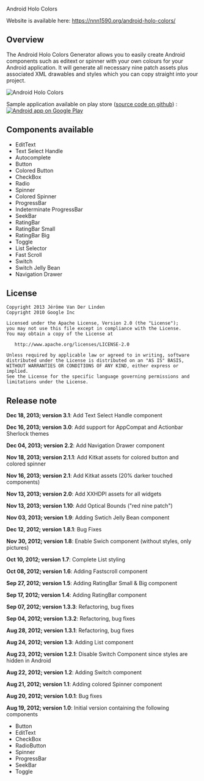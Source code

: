 Android Holo Colors

Website is available here: https://nnn1590.org/android-holo-colors/

Overview
--------
The Android Holo Colors Generator allows you to easily create Android components such as editext or spinner with your own colours for your Android application. It will generate all necessary nine patch assets plus associated XML drawables and styles which you can copy straight into your project.

![Android Holo Colors](https://github.com/jeromevdl/android-holo-colors-sample/blob/master/screenshot.png?raw=true)

Sample application available on play store (<a href="https://github.com/jeromevdl/android-holo-colors-sample">source code on github</a>) :
<a href="https://play.google.com/store/apps/details?id=fr.vdl.androidholocolors"><img alt="Android app on Google Play" src="https://developer.android.com/images/brand/en_app_rgb_wo_45.png" /></a>

Components available
--------------------
* EditText
* Text Select Handle
* Autocomplete
* Button
* Colored Button
* CheckBox
* Radio
* Spinner
* Colored Spinner
* ProgressBar
* Indeterminate ProgressBar
* SeekBar
* RatingBar
* RatingBar Small
* RatingBar Big
* Toggle
* List Selector
* Fast Scroll
* Switch
* Switch Jelly Bean
* Navigation Drawer

License
-------

    Copyright 2013 Jérôme Van Der Linden
    Copyright 2010 Google Inc

    Licensed under the Apache License, Version 2.0 (the "License");
    you may not use this file except in compliance with the License.
    You may obtain a copy of the License at

       http://www.apache.org/licenses/LICENSE-2.0

    Unless required by applicable law or agreed to in writing, software
    distributed under the License is distributed on an "AS IS" BASIS,
    WITHOUT WARRANTIES OR CONDITIONS OF ANY KIND, either express or implied.
    See the License for the specific language governing permissions and
    limitations under the License.

Release note
------------
__Dec 18, 2013; version 3.1__: Add Text Select Handle component

__Dec 16, 2013; version 3.0__: Add support for AppCompat and Actionbar Sherlock themes

__Dec 04, 2013; version 2.2__: Add Navigation Drawer component

__Nov 18, 2013; version 2.1.1__: Add Kitkat assets for colored button and colored spinner

__Nov 16, 2013; version 2.1__: Add Kitkat assets (20% darker touched components)

__Nov 13, 2013; version 2.0__: Add XXHDPI assets for all widgets

__Nov 13, 2013; version 1.10__: Add Optical Bounds ("red nine patch")

__Nov 03, 2013; version 1.9__: Adding Swtich Jelly Bean component

__Dec 12, 2012; version 1.8.1__: Bug Fixes

__Nov 30, 2012; version 1.8__: Enable Swich component (without styles, only pictures)

__Oct 10, 2012; version 1.7__: Complete List styling

__Oct 08, 2012; version 1.6__: Adding Fastscroll component

__Sep 27, 2012; version 1.5__: Adding RatingBar Small & Big component

__Sep 17, 2012; version 1.4__: Adding RatingBar component

__Sep 07, 2012; version 1.3.3__: Refactoring, bug fixes

__Sep 04, 2012; version 1.3.2__: Refactoring, bug fixes

__Aug 28, 2012; version 1.3.1__: Refactoring, bug fixes

__Aug 24, 2012; version 1.3__: Adding List component

__Aug 23, 2012; version 1.2.1__: Disable Switch Component since styles are hidden in Android

__Aug 22, 2012; version 1.2__: Adding Switch component

__Aug 21, 2012; version 1.1__: Adding colored Spinner component

__Aug 20, 2012; version 1.0.1__: Bug fixes

__Aug 19, 2012; version 1.0__: Initial version containing the following components
* Button
* EditText
* CheckBox
* RadioButton
* Spinner
* ProgressBar
* SeekBar
* Toggle
